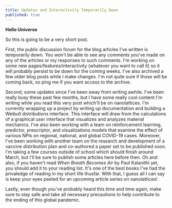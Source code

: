 ```yaml
---
title: Updates and Interactivity Temporarily Down
published: true
---
```


**Hello Universe**

So this is going to be a very short post.

First, the public discussion forum for the blog articles I've written is temporarily down. You won't be able to see any comments you've made on any of the articles or my responses to such comments. I'm working on some new pages/features/interactivity (whatever you want to call it) so it will probably persist to be down for the coming weeks. I've also archived a few older blog posts while I make changes. I'm not quite sure if those will be coming back, so ping me if you want access to the archive.

Second, some updates since I've been away from writing awhile. I've been really busy these past few months, but I have some really cool content I'm writing while you read this very post which'll be on nanolattices. I'm currently wrapping up a project by writing up documentation and building a Weibull distributions interface. This interface will draw from the calculations of a graphical user interface that visualizes and analyzes material mechanics. I've also been working with a team on reinforcement learning, predictor, prescriptor, and visualizations models that examine the effect of various NPIs on regional, national, and global COVID-19 cases. Moreover, I've been working with another team on the research and development of a vaccine distribution plan and co-authored a paper set to be published soon. I'm taking a few courses outside of school which should finish around March, but I'll be sure to publish some articles here before then. Oh and also, if you haven't read _When Breath Becomes Air_ by Paul Kalanithi yet, you should add it to your reading list. It's one of the best books I've had the privaledge of reading in my short life thusfar. With that, I guess all I can say is keep your eyes peeled for an upcoming article series on nanolattices!

Lastly, even though you've probably heard this time and time again, make sure to stay safe and take all necessary precautions to help contribute to the ending of this global pandemic.
